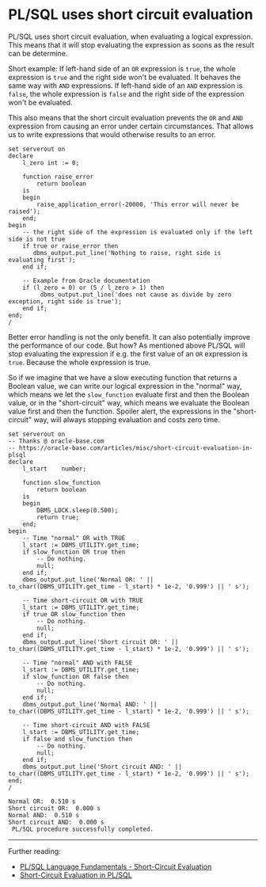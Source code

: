 # PL/SQL uses short circuit evaluation

PL/SQL uses short circuit evaluation, when evaluating a logical expression. This means that it will stop evaluating the expression as soons as the result can be determine.

Short example:
If left-hand side of an `OR` expression is `true`, the whole expression is `true` and the right side won't be evaluated.
It behaves the same way with `AND` expressions. If left-hand side of an `AND` expression is `false`, the whole expression is `false` and the right side of the expression won't be evaluated.

This also means that the short circuit evaluation prevents the `OR` and `AND` expression from causing an error under certain circumstances.
That allows us to write expressions that would otherwise results to an error.

```plsql
set serverout on
declare
    l_zero int := 0;

    function raise_error
        return boolean
    is
    begin
        raise_application_error(-20000, 'This error will never be raised');
    end;
begin
    -- the right side of the expression is evaluated only if the left side is not true
    if true or raise_error then
       dbms_output.put_line('Nothing to raise, right side is evaluating first');
    end if;

    -- Example from Oracle documentation
    if (l_zero = 0) or (5 / l_zero > 1) then
         dbms_output.put_line('does not cause as divide by zero exception, right side is true');
    end if;
end;
/
```
Better error handling is not the only benefit.
It can also potentially improve the performance of our code. But how?
As mentioned above PL/SQL will stop evaluating the expression if e.g. the first value of an `OR` expression is `true`. Because the whole expression is true. 

So if we imagine that we have a slow executing function that returns a Boolean value, we can write our logical expression in the "normal" way, which means we let the `slow_function` evaluate first and then the Boolean value, or in the "short-circuit" way, which means we evaluate the Boolean value first and then the function. Spoiler alert, the expressions in the "short-circuit" way, will always stopping evaluation and costs zero time.
 
```plsql
set serverout on
-- Thanks @ oracle-base.com
-- https://oracle-base.com/articles/misc/short-circuit-evaluation-in-plsql 
declare
    l_start    number;
    
    function slow_function
        return boolean
    is
    begin
        DBMS_LOCK.sleep(0.500);
        return true;
    end;
begin
    -- Time "normal" OR with TRUE
    l_start := DBMS_UTILITY.get_time;
    if slow_function OR true then
        -- Do nothing.
        null;
    end if;
    dbms_output.put_line('Normal OR: ' || to_char((DBMS_UTILITY.get_time - l_start) * 1e-2, '0.999') || ' s');

    -- Time short-circuit OR with TRUE
    l_start := DBMS_UTILITY.get_time;
    if true OR slow_function then
        -- Do nothing.
        null;
    end if;
    dbms_output.put_line('Short circuit OR: ' || to_char((DBMS_UTILITY.get_time - l_start) * 1e-2, '0.999') || ' s');
    
    -- Time "normal" AND with FALSE
    l_start := DBMS_UTILITY.get_time;
    if slow_function OR false then
        -- Do nothing.
        null;
    end if;
    dbms_output.put_line('Normal AND: ' || to_char((DBMS_UTILITY.get_time - l_start) * 1e-2, '0.999') || ' s');

    -- Time short-circuit AND with FALSE
    l_start := DBMS_UTILITY.get_time;
    if false and slow_function then
        -- Do nothing.
        null;
    end if;
    dbms_output.put_line('Short circuit AND: ' || to_char((DBMS_UTILITY.get_time - l_start) * 1e-2, '0.999') || ' s');
end;
/

Normal OR:  0.510 s
Short circuit OR:  0.000 s
Normal AND:  0.510 s
Short circuit AND:  0.000 s
 PL/SQL procedure successfully completed.
```
---
Further reading:
* [PL/SQL Language Fundamentals - Short-Circuit Evaluation](https://docs.oracle.com/cd/E11882_01/appdev.112/e25519/fundamentals.htm#LNPLS258)
* [Short-Circuit Evaluation in PL/SQL](https://oracle-base.com/articles/misc/short-circuit-evaluation-in-plsql)
